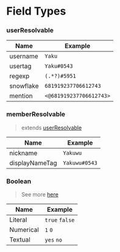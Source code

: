 # Field Types
### userResolvable
| Name      | Example                 |
|-----------|-------------------------|
| username  | `Yaku`                  |
| usertag   | `Yaku#0543`             |
| regexp    | `(.*?)#5951`            |
| snowflake | `681919237706612743`    |
| mention   | `<@681919237706612743>` |

### memberResolvable
> extends [userResolvable](#userResolvable)

| Name           | Example       |
|----------------|---------------|
| nickname       | `Yakuwu`      |
| displayNameTag | `Yakuwu#0543` |

### Boolean
> See more [here](https://developer.mozilla.org/en-US/docs/Web/JavaScript/Reference/Global_Objects/Boolean )

| Name      | Example        |
|-----------|----------------|
| Literal   | `true` `false` |
| Numerical | `1` `0`        |
| Textual   | `yes` `no`     |
